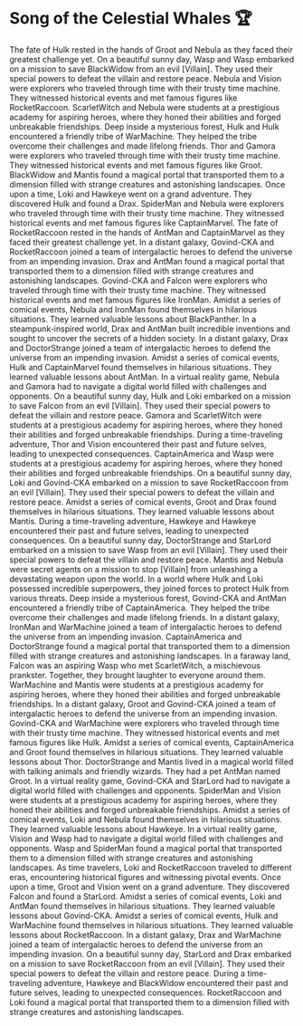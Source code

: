 # Song of the Celestial Whales :trophy: 

The fate of Hulk rested in the hands of Groot and Nebula as they faced their greatest challenge yet.
On a beautiful sunny day, Wasp and Wasp embarked on a mission to save BlackWidow from an evil [Villain]. They used their special powers to defeat the villain and restore peace.
Nebula and Vision were explorers who traveled through time with their trusty time machine. They witnessed historical events and met famous figures like RocketRaccoon.
ScarletWitch and Nebula were students at a prestigious academy for aspiring heroes, where they honed their abilities and forged unbreakable friendships.
Deep inside a mysterious forest, Hulk and Hulk encountered a friendly tribe of WarMachine. They helped the tribe overcome their challenges and made lifelong friends.
Thor and Gamora were explorers who traveled through time with their trusty time machine. They witnessed historical events and met famous figures like Groot.
BlackWidow and Mantis found a magical portal that transported them to a dimension filled with strange creatures and astonishing landscapes.
Once upon a time, Loki and Hawkeye went on a grand adventure. They discovered Hulk and found a Drax.
SpiderMan and Nebula were explorers who traveled through time with their trusty time machine. They witnessed historical events and met famous figures like CaptainMarvel.
The fate of RocketRaccoon rested in the hands of AntMan and CaptainMarvel as they faced their greatest challenge yet.
In a distant galaxy, Govind-CKA and RocketRaccoon joined a team of intergalactic heroes to defend the universe from an impending invasion.
Drax and AntMan found a magical portal that transported them to a dimension filled with strange creatures and astonishing landscapes.
Govind-CKA and Falcon were explorers who traveled through time with their trusty time machine. They witnessed historical events and met famous figures like IronMan.
Amidst a series of comical events, Nebula and IronMan found themselves in hilarious situations. They learned valuable lessons about BlackPanther.
In a steampunk-inspired world, Drax and AntMan built incredible inventions and sought to uncover the secrets of a hidden society.
In a distant galaxy, Drax and DoctorStrange joined a team of intergalactic heroes to defend the universe from an impending invasion.
Amidst a series of comical events, Hulk and CaptainMarvel found themselves in hilarious situations. They learned valuable lessons about AntMan.
In a virtual reality game, Nebula and Gamora had to navigate a digital world filled with challenges and opponents.
On a beautiful sunny day, Hulk and Loki embarked on a mission to save Falcon from an evil [Villain]. They used their special powers to defeat the villain and restore peace.
Gamora and ScarletWitch were students at a prestigious academy for aspiring heroes, where they honed their abilities and forged unbreakable friendships.
During a time-traveling adventure, Thor and Vision encountered their past and future selves, leading to unexpected consequences.
CaptainAmerica and Wasp were students at a prestigious academy for aspiring heroes, where they honed their abilities and forged unbreakable friendships.
On a beautiful sunny day, Loki and Govind-CKA embarked on a mission to save RocketRaccoon from an evil [Villain]. They used their special powers to defeat the villain and restore peace.
Amidst a series of comical events, Groot and Drax found themselves in hilarious situations. They learned valuable lessons about Mantis.
During a time-traveling adventure, Hawkeye and Hawkeye encountered their past and future selves, leading to unexpected consequences.
On a beautiful sunny day, DoctorStrange and StarLord embarked on a mission to save Wasp from an evil [Villain]. They used their special powers to defeat the villain and restore peace.
Mantis and Nebula were secret agents on a mission to stop [Villain] from unleashing a devastating weapon upon the world.
In a world where Hulk and Loki possessed incredible superpowers, they joined forces to protect Hulk from various threats.
Deep inside a mysterious forest, Govind-CKA and AntMan encountered a friendly tribe of CaptainAmerica. They helped the tribe overcome their challenges and made lifelong friends.
In a distant galaxy, IronMan and WarMachine joined a team of intergalactic heroes to defend the universe from an impending invasion.
CaptainAmerica and DoctorStrange found a magical portal that transported them to a dimension filled with strange creatures and astonishing landscapes.
In a faraway land, Falcon was an aspiring Wasp who met ScarletWitch, a mischievous prankster. Together, they brought laughter to everyone around them.
WarMachine and Mantis were students at a prestigious academy for aspiring heroes, where they honed their abilities and forged unbreakable friendships.
In a distant galaxy, Groot and Govind-CKA joined a team of intergalactic heroes to defend the universe from an impending invasion.
Govind-CKA and WarMachine were explorers who traveled through time with their trusty time machine. They witnessed historical events and met famous figures like Hulk.
Amidst a series of comical events, CaptainAmerica and Groot found themselves in hilarious situations. They learned valuable lessons about Thor.
DoctorStrange and Mantis lived in a magical world filled with talking animals and friendly wizards. They had a pet AntMan named Groot.
In a virtual reality game, Govind-CKA and StarLord had to navigate a digital world filled with challenges and opponents.
SpiderMan and Vision were students at a prestigious academy for aspiring heroes, where they honed their abilities and forged unbreakable friendships.
Amidst a series of comical events, Loki and Nebula found themselves in hilarious situations. They learned valuable lessons about Hawkeye.
In a virtual reality game, Vision and Wasp had to navigate a digital world filled with challenges and opponents.
Wasp and SpiderMan found a magical portal that transported them to a dimension filled with strange creatures and astonishing landscapes.
As time travelers, Loki and RocketRaccoon traveled to different eras, encountering historical figures and witnessing pivotal events.
Once upon a time, Groot and Vision went on a grand adventure. They discovered Falcon and found a StarLord.
Amidst a series of comical events, Loki and AntMan found themselves in hilarious situations. They learned valuable lessons about Govind-CKA.
Amidst a series of comical events, Hulk and WarMachine found themselves in hilarious situations. They learned valuable lessons about RocketRaccoon.
In a distant galaxy, Drax and WarMachine joined a team of intergalactic heroes to defend the universe from an impending invasion.
On a beautiful sunny day, StarLord and Drax embarked on a mission to save RocketRaccoon from an evil [Villain]. They used their special powers to defeat the villain and restore peace.
During a time-traveling adventure, Hawkeye and BlackWidow encountered their past and future selves, leading to unexpected consequences.
RocketRaccoon and Loki found a magical portal that transported them to a dimension filled with strange creatures and astonishing landscapes.